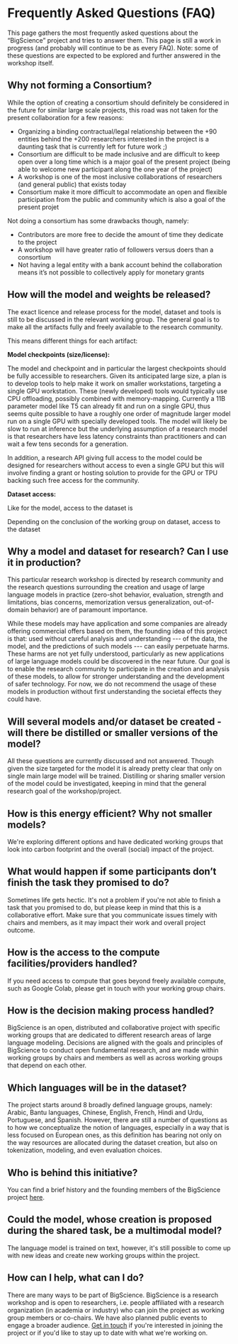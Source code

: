 # Frequently Asked Questions (FAQ)

This page gathers the most frequently asked questions about the “BigScience” project and tries to answer them.
This page is still a work in progress (and probably will continue to be as every FAQ).
Note: some of these questions are expected to be explored and further answered in the workshop itself. 

## Why not forming a Consortium?

While the option of creating a consortium should definitely be considered in the future for similar large scale projects, this road was not taken for the present collaboration for a few reasons:

*   Organizing a binding contractual/legal relationship between the +90 entities behind the +200 researchers interested in the project is a daunting task that is currently left for future work ;)
*   Consortium are difficult to be made inclusive and are difficult to keep open over a long time which is a major goal of the present project (being able to welcome new participant along the one year of the project)
*   A workshop is one of the most inclusive collaborations of researchers (and general public) that exists today
*   Consortium make it more difficult to accommodate an open and flexible participation from the public and community which is also a goal of the present projet

Not doing a consortium has some drawbacks though, namely:


*   Contributors are more free to decide the amount of time they dedicate to the project
*   A workshop will have greater ratio of followers versus doers than a consortium
*   Not having a legal entity with a bank account behind the collaboration means it’s not possible to collectively apply for monetary grants


## How will the model and weights be released?

The exact licence and release process for the model, dataset and tools is still to be discussed in the relevant working group. The general goal is to make all the artifacts fully and freely available to the research community.

This means different things for each artifact:

**Model checkpoints (size/license):**

The model and checkpoint and in particular the largest checkpoints should be fully accessible to researchers. Given its anticipated large size, a plan is to develop tools to help make it work on smaller workstations, targeting a single GPU workstation. These (newly developed) tools would typically use CPU offloading, possibly combined with memory-mapping. Currently a 11B parameter model like T5 can already fit and run on a single GPU, thus seems quite possible to have a roughly one order of magnitude larger model run on a single GPU with specially developed tools. The model will likely be slow to run at inference but the underlying assumption of a research model is that researchers have less latency constraints than practitioners and can wait a few tens seconds for a generation.

In addition, a research API giving full access to the model could be designed for researchers without access to even a single GPU but this will involve finding a grant or hosting solution to provide for the GPU or TPU backing such free access for the community.

**Dataset access:**

Like for the model, access to the dataset is

Depending on the conclusion of the working group on dataset, access to the dataset 


## Why a model and dataset for research? Can I use it in production?

This particular research workshop is directed by research community and the research questions surrounding the creation and usage of large language models in practice (zero-shot behavior, evaluation, strength and limitations, bias concerns, memorization versus generalization, out-of-domain behavior) are of paramount importance. 

While these models may have application and some companies are already offering commercial offers based on them, the founding idea of this project is that: used without careful analysis and understanding --- of the data, the model, and the predictions of such models --- can easily perpetuate harms. These harms are not yet fully understood, particularly as new applications of large language models could be discovered in the near future. Our goal is to enable the research community to participate in the creation and analysis of these models, to allow for stronger understanding and the development of safer technology. For now, we do not recommend the usage of these models in production without first understanding the societal effects they could have.  


## Will several models and/or dataset be created - will there be distilled or smaller versions of the model?

All these questions are currently discussed and not answered. Though given the size targeted for the model it is already pretty clear that only on single main large model will be trained. Distilling or sharing smaller version of the model could be investigated, keeping in mind that the general research goal of the workshop/project. 

## How is this energy efficient? Why not smaller models?

We're exploring different options and have dedicated working groups that look into carbon footprint and the overall (social) impact of the project.


## What would happen if some participants don’t finish the task they promised to do?

Sometimes life gets hectic. It's not a problem if you're not able to finish a task that you promised to do, but please keep in mind that this is a collaborative effort. Make sure that you communicate issues timely with chairs and members, as it may impact their work and overall project outcome.

## How is the access to the compute facilities/providers handled?

If you need access to compute that goes beyond freely available compute, such as Google Colab, please get in touch with your working group chairs.

## How is the decision making process handled?

BigScience is an open, distributed and collaborative project with specific working groups that are dedicated to different research areas of large language modeling. Decisions are aligned with the goals and principles of BigScience to conduct open fundamental research, and are made within working groups by chairs and members as well as across working groups that depend on each other.

## Which languages will be in the dataset?

The project starts around 8 broadly defined language groups, namely: Arabic, Bantu languages, Chinese, English, French, Hindi and Urdu, Portuguese, and Spanish. However, there are still a number of questions as to how we conceptualize the notion of languages, especially in a way that is less focused on European ones, as this definition has bearing not only on the way resources are allocated during the dataset creation, but also on tokenization, modeling, and even evaluation choices.


## Who is behind this initiative?

You can find a brief history and the founding members of the BigScience project [here](https://bigscience.huggingface.co/en/#!pages/description.md).

## Could the model, whose creation is proposed during the shared task, be a multimodal model?

The language model is trained on text, however, it's still possible to come up with new ideas and create new working groups within the project.

## How can I help, what can I do?

There are many ways to be part of BigScience. BigScience is a research workshop and is open to researchers, i.e. people affiliated with a research organization (in academia or industry) who can join the project as working group members or co-chairs. We have also planned public events to engage a broader audience. [Get in touch](https://bigscience.huggingface.co/en/#!pages/contact.md) if you're interested in joining the project or if you'd like to stay up to date with what we're working on.


